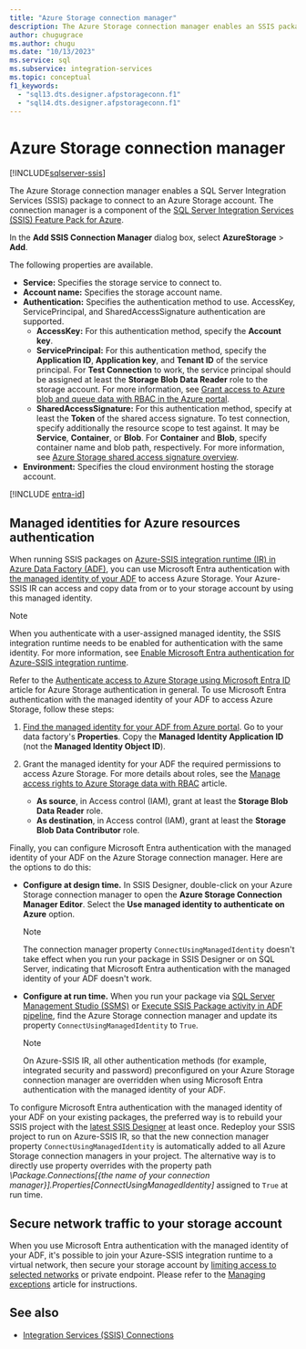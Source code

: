 ```yaml
---
title: "Azure Storage connection manager"
description: The Azure Storage connection manager enables an SSIS package to connect to an Azure Storage account.
author: chugugrace
ms.author: chugu
ms.date: "10/13/2023"
ms.service: sql
ms.subservice: integration-services
ms.topic: conceptual
f1_keywords:
  - "sql13.dts.designer.afpstorageconn.f1"
  - "sql14.dts.designer.afpstorageconn.f1"
---
```

# Azure Storage connection manager

[!INCLUDE[sqlserver-ssis](../../includes/applies-to-version/sqlserver-ssis.md)]

The Azure Storage connection manager enables a SQL Server Integration Services (SSIS) package to connect to an Azure Storage account. The connection manager is a component of the [SQL Server Integration Services (SSIS) Feature Pack for Azure](../../integration-services/azure-feature-pack-for-integration-services-ssis.md). 
  
In the **Add SSIS Connection Manager** dialog box, select **AzureStorage** > **Add**.  
  
The following properties are available.

- **Service:** Specifies the storage service to connect to.
- **Account name:** Specifies the storage account name.
- **Authentication:** Specifies the authentication method to use. AccessKey, ServicePrincipal, and SharedAccessSignature authentication are supported.
    - **AccessKey:** For this authentication method, specify the **Account key**.
    - **ServicePrincipal:** For this authentication method, specify the **Application ID**, **Application key**, and **Tenant ID** of the service principal.
      For **Test Connection** to work, the service principal should be assigned at least the **Storage Blob Data Reader** role to the storage account.
      For more information, see [Grant access to Azure blob and queue data with RBAC in the Azure portal](/azure/storage/common/storage-auth-aad-rbac-portal#assign-rbac-roles-using-the-azure-portal).
    - **SharedAccessSignature:** For this authentication method, specify at least the **Token** of the shared access signature.
      To test connection, specify additionally the resource scope to test against. It may be **Service**, **Container**, or **Blob**.
      For **Container** and **Blob**, specify container name and blob path, respectively.
      For more information, see [Azure Storage shared access signature overview](/azure/storage/common/storage-sas-overview).
- **Environment:** Specifies the cloud environment hosting the storage account.

[!INCLUDE [entra-id](../../includes/entra-id.md)]

## Managed identities for Azure resources authentication
When running SSIS packages on [Azure-SSIS integration runtime (IR) in Azure Data Factory (ADF)](/azure/data-factory/concepts-integration-runtime#azure-ssis-integration-runtime), you can use Microsoft Entra authentication with [the managed identity of your ADF](/azure/data-factory/connector-azure-blob-storage#managed-identity) to access Azure Storage. Your Azure-SSIS IR can access and copy data from or to your storage account by using this managed identity.

> [!NOTE]
> When you authenticate with a user-assigned managed identity, the SSIS integration runtime needs to be enabled for authentication with the same identity. For more information, see [Enable Microsoft Entra authentication for Azure-SSIS integration runtime](/azure/data-factory/enable-aad-authentication-azure-ssis-ir).

Refer to the [Authenticate access to Azure Storage using Microsoft Entra ID](/azure/storage/common/storage-auth-aad) article for Azure Storage authentication in general. To use Microsoft Entra authentication with the managed identity of your ADF to access Azure Storage, follow these steps:
 
1. [Find the managed identity for your ADF from Azure portal](/azure/data-factory/data-factory-service-identity). Go to your data factory's **Properties**. Copy the **Managed Identity Application ID** (not the **Managed Identity Object ID**).

1. Grant the managed identity for your ADF the required permissions to access Azure Storage. For more details about roles, see the [Manage access rights to Azure Storage data with RBAC](/azure/storage/common/storage-auth-aad-rbac-portal) article.

   - **As source**, in Access control (IAM), grant at least the **Storage Blob Data Reader** role.
   - **As destination**, in Access control (IAM), grant at least the **Storage Blob Data Contributor** role.

Finally, you can configure Microsoft Entra authentication with the managed identity of your ADF on the Azure Storage connection manager. Here are the options to do this:

- **Configure at design time.** In SSIS Designer, double-click on your Azure Storage connection manager to open the **Azure Storage Connection Manager Editor**. Select the **Use managed identity to authenticate on Azure** option.

  > [!NOTE]
  > The connection manager property `ConnectUsingManagedIdentity` doesn't take effect when you run your package in SSIS Designer or on SQL Server, indicating that Microsoft Entra authentication with the managed identity of your ADF doesn't work.

- **Configure at run time.** When you run your package via [SQL Server Management Studio (SSMS)](../ssis-quickstart-run-ssms.md) or [Execute SSIS Package activity in ADF pipeline](/azure/data-factory/how-to-invoke-ssis-package-ssis-activity), find the Azure Storage connection manager and update its property `ConnectUsingManagedIdentity` to `True`.

  > [!NOTE]
  > On Azure-SSIS IR, all other authentication methods (for example, integrated security and password) preconfigured on your Azure Storage connection manager are overridden when using Microsoft Entra authentication with the managed identity of your ADF.

To configure Microsoft Entra authentication with the managed identity of your ADF on your existing packages, the preferred way is to rebuild your SSIS project with the [latest SSIS Designer](../../ssdt/download-sql-server-data-tools-ssdt.md) at least once. Redeploy your SSIS project to run on Azure-SSIS IR, so that the new connection manager property `ConnectUsingManagedIdentity` is automatically added to all Azure Storage connection managers in your project. The alternative way is to directly use property overrides with the property path *\Package.Connections[{the name of your connection manager}].Properties[ConnectUsingManagedIdentity]* assigned to `True` at run time.

## Secure network traffic to your storage account
When you use Microsoft Entra authentication with the managed identity of your ADF, it's possible to join your Azure-SSIS integration runtime to a virtual network, then secure your storage account by [limiting access to selected networks](/azure/storage/common/storage-network-security#change-the-default-network-access-rule) or private endpoint. Please refer to the [Managing exceptions](/azure/storage/common/storage-network-security#managing-exceptions) article for instructions.

## See also
- [Integration Services (SSIS) Connections](../../integration-services/connection-manager/integration-services-ssis-connections.md)
